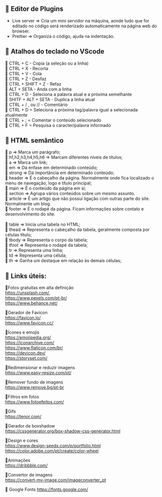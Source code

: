 ##  🚀 Editor de Plugins

- Live server => Cria um mini servidor na máquina, aonde tudo que for editado no código será renderizado automaticamente na página web do browser.
- Prettier => Organiza o código, ajuda na indentação.

## 🚀 Atalhos do teclado no VScode

📄 CTRL + C - Copia (a seleção ou a linha) <br>
📄 CTRL + X - Recorta <br>
📄 CTRL + V - Cola <br>
📄 CTRL + Z - Desfaz <br>
📄 CTRL + SHIFT + Z - Refaz <br>
📄 ALT + SETA - Anda com a linha <br>
📄 CTRL + D - Seleciona a palavra atual e a próxima semelhante <br>
📄 SHITF + ALT + SETA - Duplica a linha atual <br>
📄 CTRL + / , <!-- --> ou // - Comentário <br>
📄 CTRL + D = Seleciona a próxima tag/palavra igual a selecionada atualmente <br>
📄 CTRL + ; = Comentar o conteúdo selecionado <br>
📄 CTRL + F = Pesquisa o caracter/palavra informado <br>

## 🚀 HTML semântico

📄 p => Marca um parágrafo;  <br>
📄 h1,h2,h3,h4,h5,h6 => Marcam diferentes níveis de títulos;  <br>
📄 a => Marca um link;  <br>
📄 em => Dá enfase em determinado conteúdo;  <br>
📄 strong => Dá importância em determinado conteúdo;  <br>
📄 header => É o cabeçalho da página. Normalmente onde fica localizado o menu de navegação, logo e título principal;  <br>
📄 main => É o conteúdo da página em si;  <br>
📄 section => Agrupa vários conteúdos sobre um mesmo assunto. <br>
📄 article => É um artigo que não possui ligação com outras parte do site. Normalmente um blog. <br>
📄 footer => É o rodapé da página. Ficam informações sobre contato e desenvolvimento do site. <br>
<br>
📄 table => Inicia uma tabela no HTML; <br>
📄 thead => Representa o cabeçalho da tabela, geralmente composta por células título; <br>
📄 tbody => Representa o corpo da tabela; <br>
📄 tfoot => Representa o rodapé da tabela; <br>
📄 tr => Representa uma linha; <br>
📄 td => Representa uma célula; <br>
📄 th => Ganha um destaque em relação às demais células; <br>

## 🚀 Links úteis:

📌Fotos gratuitas em alta definição<br>
https://unsplash.com/, <br>
https://www.pexels.com/pt-br/ <br>
https://www.behance.net/ <br>

📌Gerador de Favicon <br>
https://favicon.io/ <br>
https://www.favicon.cc/ <br>

📌Ícones e emojis <br>
https://emojipedia.org/ <br>
https://iconarchive.com/ <br>
https://www.flaticon.com/br/ <br>
https://devicon.dev/ <br>
https://storyset.com/ <br>

📌Redimensionar e reduzir imagens <br>
https://www.easy-resize.com/pt/ <br>

📌Remover fundo de imagens <br>
https://www.remove.bg/pt-br <br>

📌Filtros em fotos <br>
https://www.fotoefeitos.com/ <br>

📌Gifs <br>
https://tenor.com/ <br>

📌Gerador de boxshadow <br>
https://cssgenerator.org/box-shadow-css-generator.html <br>

📌Design e cores <br>
https://www.design-seeds.com/p/portfolio.html <br>
https://color.adobe.com/pt/create/color-wheel <br>

📌Animações <br>
https://dribbble.com/ <br>

📌Convertor de imagens<br>
https://convert-my-image.com/imageconverter_pt <br>

📌 Google Fonts
https://fonts.google.com/
<br><br>


